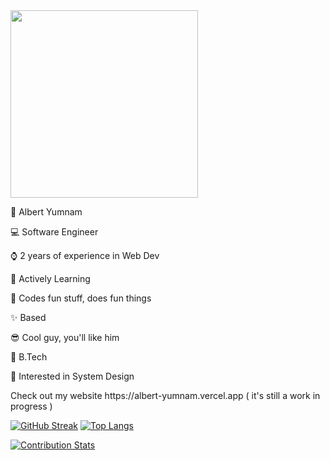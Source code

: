 <div id="header" align="left">
  <img src="https://media.giphy.com/media/wFCjddvAFptIID1YuM/giphy.gif" width="300"/>
</div>

<p>🐸 Albert Yumnam</p>
<p>💻 Software Engineer</p>
<p>⌚ 2 years of experience in Web Dev</p>
<p>📖 Actively Learning</p>
<p>💖 Codes fun stuff, does fun things</p>
<p>✨ Based</p>
<p>😎 Cool guy, you'll like him</p>
<p>📜 B.Tech </p>
<p>🤖 Interested in System Design</p>
Check out my website https://albert-yumnam.vercel.app ( it's still a work in progress )  


[![GitHub Streak](https://streak-stats.demolab.com/?user=Albx68)](https://git.io/streak-stats)    [![Top Langs](https://github-readme-stats.vercel.app/api/top-langs/?username=Albx68&layout=compact)](https://github.com/anuraghazra/github-readme-stats)
<!-- [![Anurag's github stats](https://github-readme-stats.vercel.app/api?username=Albx68)](https://github.com/anuraghazra/github-readme-statss) --> 
[![Contribution Stats](https://github-contribution-stats.vercel.app/api/?username=Albx68)](https://github.com/LordDashMe/github-contribution-stats/)
 
 
   
 
 
 
